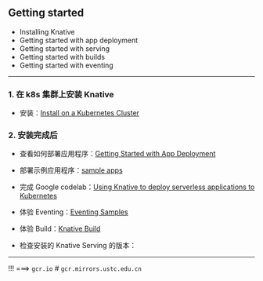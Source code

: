 ## Getting started

* Installing Knative
* Getting started with app deployment
* Getting started with serving
* Getting started with builds
* Getting started with eventing

---

### 1. 在 k8s 集群上安装 Knative

* 安装：[Install on a Kubernetes Cluster](https://www.knative.dev/docs/install/knative-with-any-k8s/)

### 2. 安装完成后

* 查看如何部署应用程序：[Getting Started with App Deployment](https://www.knative.dev/docs/install/getting-started-knative-app/)

* 部署示例应用程序：[sample apps](https://www.knative.dev/docs/serving/samples/)

* 完成 Google codelab：[Using Knative to deploy serverless applications to Kubernetes](https://codelabs.developers.google.com/codelabs/knative-intro/#0)

* 体验 Eventing：[Eventing Samples](https://www.knative.dev/docs/eventing/samples/)

* 体验 Build：[Knative Build](https://www.knative.dev/docs/build/)

* 检查安装的 Knative Serving 的版本：[]()

---

!!! ===> `gcr.io` # `gcr.mirrors.ustc.edu.cn`